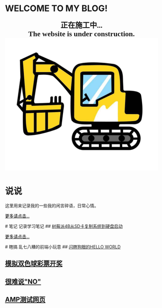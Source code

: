 <style type="text/css">.more{text-align:left; font-size:14px; color:black; font-family: "等线","黑体"}</style>
# WELCOME TO MY BLOG!
**<font size='5' face='黑体'><center>正在施工中...</center></font>**
**<font size='5' face='Comic Sans MS'><center>The website is under construction.</center></font>**
![](pics/timg.png)
# 说说
这里用来记录我的一些我的闲言碎语，日常心情。
<p><a href="shuoshuo.html" class="more">更多请点击...</a></p>
# 笔记
记录学习笔记
## <a href="article/20200722.html">树莓派4B从SD卡复制系统到硬盘启动</a>
<p><a href="mynotes.html" class="more">更多请点击...</a></p>
# 瞎搞
乱七八糟的前端小玩意
## <a href="/demo/helloworld.html">闪瞎狗眼的HELLO WORLD</a>

## <a href="/demo/ssq_simulation.html">模拟双色球彩票开奖</a>

## <a href="/demo/doyouagree.html">很难说"NO"</a>

## <a href="/demo/amp/preAMP.amp.html">AMP测试网页</a>

